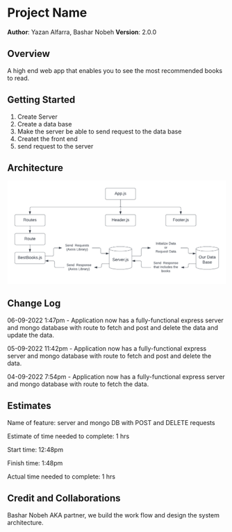 # Project Name

**Author**: Yazan Alfarra, Bashar Nobeh
**Version**: 2.0.0

## Overview

A high end web app that enables you to see the most recommended books to read.

## Getting Started

1. Create Server
2. Create a data base
3. Make the server be able to send request to the data base
4. Createt the front end
5. send request to the server

## Architecture

![pic](./class11.png)

## Change Log

06-09-2022 1:47pm - Application now has a fully-functional express server and mongo database with route to fetch and post and delete the data and update the data.

05-09-2022 11:42pm - Application now has a fully-functional express server and mongo database with route to fetch and post and delete the data.

04-09-2022 7:54pm - Application now has a fully-functional express server and mongo database with route to fetch the data.
 
## Estimates

Name of feature: server and mongo DB with POST and DELETE requests

Estimate of time needed to complete: 1 hrs

Start time: 12:48pm

Finish time: 1:48pm

Actual time needed to complete: 1 hrs

## Credit and Collaborations

Bashar Nobeh AKA partner, we build the work flow and design the system architecture.
